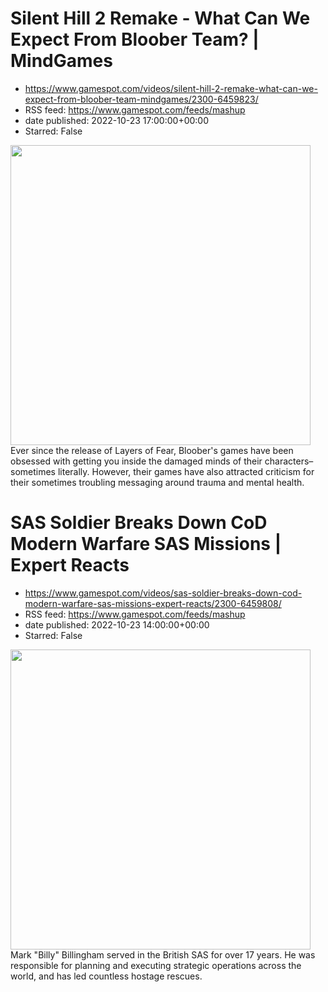 # Silent Hill 2 Remake - What Can We Expect From Bloober Team? | MindGames
 - https://www.gamespot.com/videos/silent-hill-2-remake-what-can-we-expect-from-bloober-team-mindgames/2300-6459823/
 - RSS feed: https://www.gamespot.com/feeds/mashup
 - date published: 2022-10-23 17:00:00+00:00
 - Starred: False

<img height="480" src="https://www.gamespot.com/a/uploads/square_medium/1594/15941173/4052561-mindgames_bloober_thumbnail_v3_site.jpg" width="480" /> Ever since the release of Layers of Fear, Bloober's games have been obsessed with getting you inside the damaged minds of their characters–sometimes literally. However, their games have also attracted criticism for their sometimes troubling messaging around trauma and mental health.

# SAS Soldier Breaks Down CoD Modern Warfare SAS Missions | Expert Reacts
 - https://www.gamespot.com/videos/sas-soldier-breaks-down-cod-modern-warfare-sas-missions-expert-reacts/2300-6459808/
 - RSS feed: https://www.gamespot.com/feeds/mashup
 - date published: 2022-10-23 14:00:00+00:00
 - Starred: False

<img height="480" src="https://www.gamespot.com/a/uploads/square_medium/1574/15746725/4052053-sas-reactspt3thumb2site.jpg" width="480" /> Mark "Billy" Billingham served in the British SAS for over 17 years. He was responsible for planning and executing strategic operations across the world, and has led countless hostage rescues.
